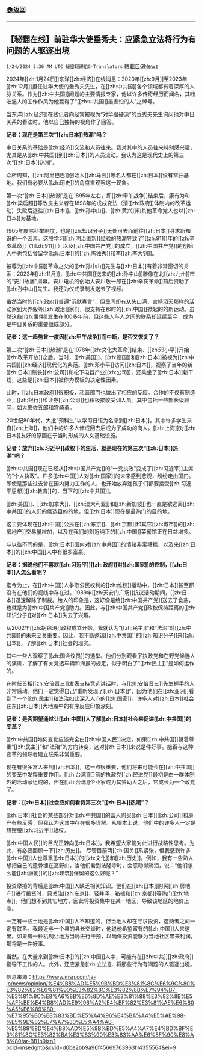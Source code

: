 ###  [:house:返回](README.md)
---


## 【秘翻在线】前驻华大使垂秀夫：应紧急立法将行为有问题的人驱逐出境
`1/24/2024 5:36 AM UTC 秘密翻譯組G-Translators` [轉載自GNews](https://gnews.org/articles/2247985)

2024年[[zh:1月24日]]东洋[[zh:经济]]在线消息：2020年[[zh:9月]]至2023年[[zh:12月]]担任驻华大使的垂秀夫先生，在[[zh:中共国]]各个领域都有着深厚的人脉关系。作为[[zh:中共国]]问题的主要情报专家，他以许多传奇经历而闻名，其咄咄逼人的工作作风为他赢得了“[[zh:中共国]]最害怕的人”之绰号。

当东洋[[zh:经济]]在线记者向经常被视为“对华强硬派”的垂秀夫先生询问他对中日关系的看法时，他以自己独特的视角作了回答。

**记者：现在是第三次“[[zh:日本]]热潮”吗？**

中日关系的基础是[[zh:经济]]交流和人员往来。我对其中的人员往来特别感兴趣，尤其是从[[zh:中共国]]到[[zh:日本]]的人员流动。我认为这是现代史上的第三次“[[zh:日本]]热潮”。

众所周知，[[zh:阿里巴巴]]创始人[[zh:马云]]等名人都在[[zh:日本]]设有常驻基地。我们有必要从[[zh:历史]]的角度来观察这一现象。

第一次“[[zh:日本]]热潮”是在1895年左右，即[[zh:甲午战争]]结束后，康有为和[[zh:梁启超]]等改良主义者在1898年的戊戍变法（清[[zh:政府]]体制内的改革运动）失败后逃往[[zh:日本]]。[[zh:孙中山]]、[[zh:黄兴]]和其他革命党人也以[[zh:日本]]为基地。

1905年废除科举制度，也是[[zh:知识分子]]无处可去而前往[[zh:日本]]寻求新知识的一个因素。这股学习[[zh:明治维新]]经验的热潮导致了1[[zh:911]]年的[[zh:辛亥革命]]（1[[zh:911]] ）以及[[zh:中国共产党]]的成立，[[zh:中国共产党]]的创始人中也包括曾留学[[zh:日本]]的[[zh:陈独秀]]和李[[zh:李大钊]]。

被尊为[[zh:中国]]革命之父的[[zh:孙中山]]先生与[[zh:日本]]有着非常密切的关系：2023年[[zh:11月]]，[[zh:中共国]]送来的[[zh:孙中山]]雕像在北[[zh:九州]]市的“安川故居”揭幕。安川电机的创始人安川敬一郎在[[zh:辛亥革命]]前后资助了[[zh:孙中山]]先生。我还为仪式录制发送去了视频。

虽然当时的[[zh:政府]]普遍“沉默寡言”，但民间却有从头山满、宫崎滔天那样的活动家到犬养毅等[[zh:政治]]家们，很支持在那时的[[zh:中国]]掀起的的新运动。虽然这些[[zh:事件]]发生在100多年前，但这些人与人之间的联系却延续至今，成为是中日关系的重要组成部分。

**记者：这一趋势曾一度因[[zh:甲午战争]]而中断，是否又恢复了？**

第二次“[[zh:日本]]热潮”是在1978年[[zh:文化大革命]]结束、[[zh:邓小平]]开始[[zh:改革开放]]之后。当时，[[zh:美国]]、[[zh:德国]]和[[zh:日本]]被视为[[zh:中共国]][[zh:经济]]现代化的典范。[[zh:邓小平]]访问[[zh:日本]]，视察了当年的新[[zh:日本]]制铁[[zh:公司]]和松下电器产业[[zh:公司]]，还乘坐了[[zh:日本]]新干线，这些是[[zh:日本]]被作为模板的决定性因素。

此时，[[zh:日本政府]]很积极，私营部门也做出了相应的反应。合作的不仅有制造业，[[zh:银行]]和证券[[zh:公司]]也积极接收受训人员。其中包括一些部长级顾问，如大来佐五郎和宫崎勇。

20世纪80年代，大批“预科生”以学习日语为名来到[[zh:日本]]。其中许多学生来自[[zh:上海]]，他们中的许多人修成回去后成为了成功的商人。[[zh:上海]]对[[zh:日本]]友好的原因在于当时形成的人文基础设施。

**记者：放弃[[zh:习近平]]政权下的生活，就是现在的第三次“[[zh:日本]]热潮”吧？**

[[zh:中共国]]现在已经从[[zh:中国共产党]]的“一党执政”变成了[[zh:习近平]]主席的“个人执政”。许多[[zh:中国]]人对[[zh:国家]]的未来感到悲观，纷纷走出国门。即使是那些过去曾在国内努力工作的人，也开始放弃连孩子们都要接受[[zh:习近平思想]][[zh:教育]]的，当下的[[zh:中共国]]。

[[zh:美国]]、[[zh:加拿大]]、[[zh:澳大利亚]]和[[zh:新加坡]]也一直是欲逃离[[zh:中共国]]的人们的候选目的的地，但[[zh:日本]]现在是最热门的目的地。

这主要体现在[[zh:中国]]公民在[[zh:东京]]、[[zh:京都]]和其它[[zh:城市]]的[[zh:房地产]]交易量增加，以及在我们的附近纯正的[[zh:中国]]菜餐馆正在日益增多。

与以往不同的是，[[zh:日本]]国内对[[zh:中共国]]的情绪非常糟糕，以及来[[zh:日本]]的[[zh:中国]]人中有很多富豪。

**记者：据说他们不喜欢[[zh:习近平]][[zh:政府]]对[[zh:国家]]的控制，[[zh:日本]]人怎么看呢？**

迄今为止，在[[zh:中国]]人争取公民权利的[[zh:维权]]运动中，[[zh:日本]]甚至都没有在他们的视线中存在过。1989年[[zh:天安门广场]]抗议活动期间，[[zh:日本]]迅速解除了制裁。给人的印象是，这好像是给[[zh:中国共产党]]送去了食盐，也就是为[[zh:中国共产党]]助力。因此，与[[zh:中国共产党]]政权保持距离的[[zh:知识分子]]对[[zh:日本]]失去了兴趣。

从2002年[[zh:胡锦涛]]政权成立开始，我就认为“[[zh:民主]]”和“法治”对[[zh:中共国]]的未来至关重要。因此，我不断邀请[[zh:中共国]]的[[zh:知识分子]]来[[zh:日本]]，了解[[zh:日本]]社会的现实。

其中一些人观察了[[zh:国会议员]]的选举。他们分别观看了执政党和在野党候选人的演讲，了解了有关竞选车辆和海报的规定，似乎明白了“[[zh:民主]]”是如何运作的。

在时任首相[[zh:安倍晋三]]发表支持竞选讲话时，与[[zh:安倍晋三]]先生握手的人非常感动。他们一定觉得自己“重新发现了[[zh:日本]]”，因为他们在[[zh:亚洲]]看到了一个[[zh:民主]]和法治如此深入人心的[[zh:国家]]。许多人对[[zh:日本]]社会在东[[zh:日本]]大地震中的有序反应印象深刻。

**记者：是否期望通过让[[zh:中国]]人了解[[zh:日本]]社会来促进[[zh:中共国]]的变革？**

[[zh:中共国]]如何变化应该完全由[[zh:中国人民]]决定。如果[[zh:中共国]]朝着尊重“[[zh:民主]]”和“法治”的方向转变，这对[[zh:日本]]来说是件好事。能否与这种变革的领导者建立联系非常重要。

现在有很多富人来到[[zh:日本]]，这一点很重要，他们将来可能会在[[zh:中共国]]的变革中发挥重要作用。[[zh:台湾]]目前的执政党[[zh:民进党]]最初是由一群体制外的活动家组成的，但在[[zh:台湾]]企业家成为其赞助人之后，它成长为一个政党了。

**记者：[[zh:日本]]社会应如何看待第三次“[[zh:日本]]热潮”？**

[[zh:日本]]社会的某些部分对[[zh:中共国]]的富人购买[[zh:日本]][[zh:公司]]和房产有些反感，但我认为这其中存在很多误解。从根本上说，他们中的许多人一定是想摆脱[[zh:习近平]]政权。

[[zh:中国人民]]的目光正转向[[zh:日本]]，我希望大家能对此进行战略性思考。为此，有必要回顾一下[[zh:历史]]。 尽管目前两[[zh:国关]]系紧张，但我感到许多[[zh:中国]]人也尊重[[zh:日本]]的[[zh:文化]]和[[zh:历史]]。例如，我有一些熟人想把自己的遗骨埋在高野山，当他们看到法隆寺时，会感动得流泪，说：“他们怎么能[[zh:唐朝]]的[[zh:建筑]]保留的这么好呢？”

投资摩擦的背后是[[zh:中国]]人缺乏相关知识。他们在[[zh:日本]]购买[[zh:房地产]]进行投资时，只关注[[zh:东京]]、轻井泽、箱根和[[zh:京都]]等热门[[zh:地点]]。他们想不到其它地方，因此将投资集中在某一地区，导致该地区的地价上涨。

一定有一些土地是[[zh:中国]]人不知道的，但当地人却在寻求投资，这两者之间一定有联系。我最近与一个县的县长交谈时，他说他希望富有的[[zh:中国]]人来这里。如果有一种机制让地方当局进行干预，以确保投资能够为当地社区带来利润，那将是一件好事。

当然，在大量来到[[zh:日本]]的[[zh:中国]]人中，可能有在[[zh:中共]][[zh:政府]]指导下工作的人。此外，还应紧急[[zh:立法]]，将那些行为有问题的人驱逐出境。

信息来源：https://www.msn.com/ja-jp/news/opinion/%E4%B8%AD%E5%9B%BD%E3%81%8C%E6%9C%80%E3%82%82%E6%81%90%E3%82%8C%E3%82%8B%E7%94%B7-%E3%81%8C%E8%A6%8B%E6%8D%AE%E3%81%88%E3%82%8B%E5%AF%BE%E4%B8%AD%E9%96%A2%E4%BF%82%E3%81%AE%E6%80%A5%E6%89%80-%E7%95%B0%E8%83%BD%E5%A4%96%E4%BA%A4%E5%AE%98-%E5%9E%82%E7%A7%80%E5%A4%AB-%E5%89%8D%E4%B8%AD%E5%9B%BD%E5%A4%A7%E4%BD%BF%E3%81%8C%E3%82%BA%E3%83%90%E3%83%AA%E6%8F%90%E8%A8%80/ar-BB1h9izn?ocid=msedgntp&cvid=d0be2bb9a96f45669763963f14355564&ei=9
